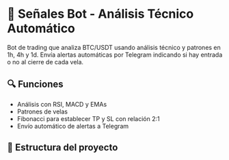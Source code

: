 # 🤖 Señales Bot - Análisis Técnico Automático

Bot de trading que analiza BTC/USDT usando análisis técnico y patrones en 1h, 4h y 1d. Envía alertas automáticas por Telegram indicando si hay entrada o no al cierre de cada vela.

## 🔍 Funciones
- Análisis con RSI, MACD y EMAs
- Patrones de velas
- Fibonacci para establecer TP y SL con relación 2:1
- Envío automático de alertas a Telegram

## 🧱 Estructura del proyecto